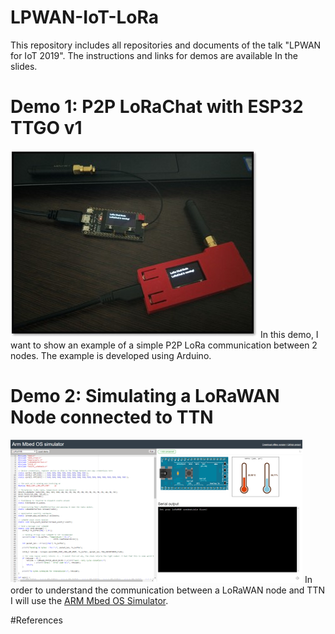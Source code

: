 # LPWAN-IoT-LoRa
This repository includes all repositories and documents of the talk "LPWAN for IoT 2019". The instructions and links for demos are available In the slides.
# Demo 1: P2P LoRaChat with ESP32 TTGO v1
![Demo1]( https://github.com/elloza/LPWAN-IoT-LoRa/blob/master/img/psp2chat.jpg)
In this demo, I want to show an example of a simple P2P LoRa communication between 2 nodes.
The example is developed using Arduino.
# Demo 2: Simulating a LoRaWAN Node connected to TTN
![Demo2]( https://github.com/elloza/LPWAN-IoT-LoRa/blob/master/img/simulatingTTN.png)
In order to understand the communication between a LoRaWAN node and TTN I will use the [ARM Mbed OS Simulator]( http://ec2-52-211-146-247.eu-west-1.compute.amazonaws.com:7829/).




#References

